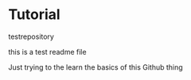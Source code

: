 # Tutorial
testrepository

this is a test readme file

Just trying to the learn the basics of this Github thing
